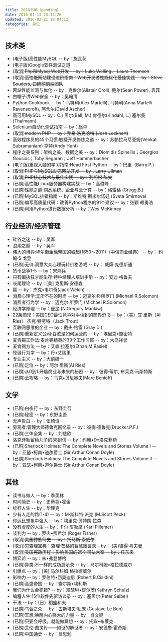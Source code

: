 ```yaml
---
title: 2016书单（pending）
date: 2016-01-13 23:14:26
updated: 2016-03-21 18:04:12 
categories: 杂记
---
```


## 技术类
- (电子版)高性能MySQL  -- by：施瓦茨
- (电子版)Google软件测试之道
- (取消)~~Php和Mysql Web开发  -- by：Luke Welling、 Laura Thomson~~
- (取消)~~高性能网站建设进阶指南：Web开发者性能优化最佳实践  -- by：Steve Souders, 口碑网前端团队~~
- 网站性能监测与优化  -- by：克鲁尔(Alistair Croll), 鲍尔(Sean Power), 袁菲
- 白帽子讲Web安全  -- by：吴翰清
- Python Cookbook  -- by：马特利(Alex Martelli), 马特利(Anna Martelli Ravenscroft), 阿舍尔(David Ascher)
- 高可用MySQL  -- by：C.) 贝尔(Bell, M.) 肯德尔(Kindahl, L.) 塞尔曼 (Thalmann)
- Selenium自动化测试指南  -- by：赵卓
- (取消)~~modern PHP  -- by：乔希·洛克哈特 (Josh Lockhart)~~
- 高效程序员的45个习惯:敏捷开发修炼之道  -- by：苏帕拉马尼亚姆(Venkat Subramaniam) 亨特(Andy Hunt) 
- 程序之美系列：架构之美、数据之美  -- by：Diomidis Spinellis；Georgios Gousios；Toby Segaran；Jeff Hammerbacher 
- (电子版)重视大脑的学习指南:Head First Python  -- by：巴里（Barry.P.）
- (取消)~~PHP与MySQL动态网站开发  -- by：Larry UIIman~~
- (取消)~~PHP核心技术与最佳实践  -- by：列旭松 陈文~~
- (已购)高性能Linux服务器构建实战  -- by：高俊峰
- (已购)性能之巅:洞悉系统、企业与云计算  -- by：格雷格 (Gregg,B.)
- (已购)MySQL排错指南  -- by：斯维特·斯米尔诺娃 (Sveta Smirnova)
- (已购)编写高质量代码：改善Python程序的91个建议  -- by：张颖 赖勇浩
- (已购)利用Python进行数据分析  -- by：Wes McKinney 

## 行业经济/经济管理
- 硅谷之迷  -- by：吴军
- 浪潮之巅  -- by：吴军
- 伟大的博弈:华尔街金融帝国的崛起(1653～2011)（中信商业经典）  -- by： 约翰·S·戈登
- (已购)无价:洞悉大众心理玩转价格游戏  -- by： 威廉·庞德斯通
- 货币战争1-5  -- by：宋鸿兵
- 只有偏执狂才能生存:特种经理人培训手册  -- by：安迪·格鲁夫
- 长尾理论  -- by：[美] 克里斯·安德森
- 赢  -- by：杰克•韦尔奇(Jack Welch)
- 消费心理学:无所不在的时尚  -- by：迈克尔·R·所罗门 (Michael R.Solomon) 
- 消费者行为学  -- by：迈克尔·所罗门 (Michael R.Solomon) 
- 经济学原理  -- by：曼昆 (N.Gregory Mankiw)
- 22条商规：美国CEO最怕竞争对手读到的商界奇书   -- by：（美）艾·里斯（Al Ries） 杰克·特劳特（Jack Trout）
- 互联网思维的企业  -- by：戴夫·格雷 (Gray D.)
- (已购)重新定义公司:谷歌是如何运营的  -- by：埃里克•施密特
- 麦肯锡工作法:麦肯锡精英的39个工作习惯  -- by：大岛祥誉
- 麦肯锡方法  -- by：艾森·拉塞尔(Ethan M.Rasiel)
- 怪诞行为学  -- by：丹•艾瑞里 
- 专业主义  -- by：大前研一
- (已购)定位  -- by：阿尔·里斯(Al Ries) 
- (已购)从0到1:开启商业与未来的秘密  -- by：彼得·蒂尔, 布莱克·马斯特斯
- (已购)云攻略  -- by：马克•贝尼奥夫(Marc Benioff)

## 文学
- (已购)白夜行  -- by：东野圭吾
- (已购)秘密  -- by：东野圭吾
- 无声告白  -- by：伍绮诗
- 旁观者:管理大师德鲁克回忆录  -- by：彼得·德鲁克(Drucker.P.F.)
- (已购)三体全集  -- by：刘慈欣
- 洛克菲勒留给儿子的38封信  -- by：约翰•D•洛克菲勒
- (已购)Sherlock Holmes: The Complete Novels and Stories Volume I  -- by：亚瑟•柯南•道尔爵士 (Sir Arthur Conan Doyle) 
- (已购)Sherlock Holmes: The Complete Novels and Stories Volume II  -- by：亚瑟•柯南•道尔爵士 (Sir Arthur Conan Doyle)

## 其他
- 读书与做人  -- by：季羡林
- 时间简史  -- by：史蒂芬•霍金
- 标杆人生  -- by：华理克
- 少有人走的路(1-4)  -- by：M·斯科特·派克 (M.Scott Peck) 
- 你远比想象中强大  -- by：埃里克·贝特朗·拉森 
- 没有虚度的人生  -- by：卡尔·皮勒摩 (Karl Pillemer)
- 谈判力  -- by：罗杰•费希尔 (Roger Fisher) 
- (取消)~~美国种族简史  -- by：托马斯·索威尔~~ 
- (取消)~~穷查理宝典：查理·芒格的智慧箴言录 – by： (美)彼得·考夫曼~~
- (取消)~~美国宪政历程：影响美国的25个司法大案  -- by：任东来~~
- 博弈论  -- by：朱•弗登博格
- (已购)异类:不一样的成功启示录  -- by：马尔科姆•格拉德威尔
- 引爆点  -- by：[美] 马尔科姆·格拉德威尔
- 影响力  -- by：罗伯特•西奥迪尼 (Robert B.Cialdini)
- (已购)高盛帝国  -- by：查尔斯•埃利斯
- 我们为什么会犯错?  -- by：凯瑟琳•舒尔茨(Kathryn Schulz)
- 编程人生:15位软件先驱访谈录  -- by：塞贝尔(Peter Seibel)
- 干法  -- by：（日）稻盛和夫
- (已购)乌合之众  -- by：古斯塔夫·勒庞 (Gustave Le Bon)
- (已购)冥想:唤醒内心强大的力量  -- by：肖文键
- (已购)只要会呼吸，就能做冥想  -- by：托宾•布莱克
- (已购)艾伦·图灵传——如谜的解谜者  -- by：安德鲁·霍奇斯
- (已购)中国通史  -- by：吕思勉
